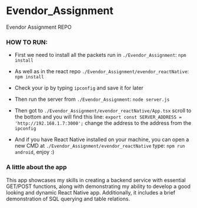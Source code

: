 # Evendor_Assignment
 Evendor Assignment REPO

### HOW TO RUN:
+ First we need to install all the packets run in `./Evendor_Assignment`:
`npm install`
+ As well as in the react repo `./Evendor_Assignment/evendor_reactNative`:
`npm install`
+ Check your ip by typing `ipconfig` and save it for later

+ Then run the server from `./Evendor_Assignment`: `node server.js`

+ Then got to `./Evendor_Assignment/evendor_reactNative/App.tsx` scroll to the bottom and you will find this line: `export const SERVER_ADDRESS = 'http://192.168.1.7:3000';`
change the address to the address from the `ipconfig`

+ And if you have React Native installed on your machine, you can open a new CMD at `./Evendor_Assignment/evendor_reactNative` type: `npm run android`, enjoy :)

### A little about the app
This app showcases my skills in creating a backend service with essential GET/POST functions, along with demonstrating my ability to develop a good looking and dynamic React Native app. Additionally, it includes a brief demonstration of SQL querying and table relations.
